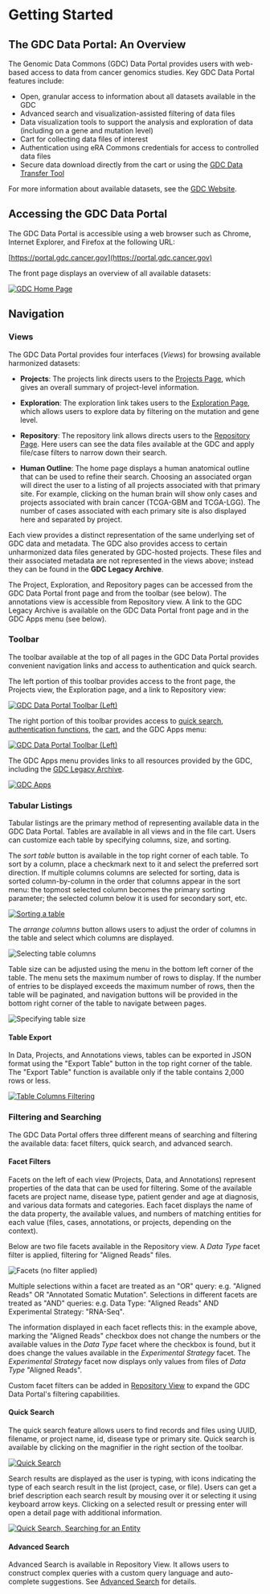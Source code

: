 # Getting Started


## The GDC Data Portal: An Overview

The Genomic Data Commons (GDC) Data Portal provides users with web-based access to data from cancer genomics studies. Key GDC Data Portal features include:

*   Open, granular access to information about all datasets available in the GDC
*   Advanced search and visualization-assisted filtering of data files
*   Data visualization tools to support the analysis and exploration of data (including on a gene and mutation level)
*   Cart for collecting data files of interest
*   Authentication using eRA Commons credentials for access to controlled data files
*   Secure data download directly from the cart or using the [GDC Data Transfer Tool](https://gdc.cancer.gov/access-data/gdc-data-transfer-tool)

For more information about available datasets, see the [GDC Website](https://gdc.cancer.gov/about-data).



## Accessing the GDC Data Portal

The GDC Data Portal is accessible using a web browser such as Chrome, Internet Explorer, and Firefox at the following URL:

[https://portal.gdc.cancer.gov](https://portal.gdc.cancer.gov)

The front page displays an overview of all available datasets:

[![GDC Home Page](images/GDC-Home-Page.png)](images/GDC-Home-Page.png "Click to see the full image.")



## Navigation

### Views

The GDC Data Portal provides four interfaces (*Views*) for browsing available harmonized datasets:

* __Projects__: The projects link directs users to the [Projects Page](Projects.md), which gives an overall summary of project-level information.

* __Exploration__: The exploration link takes users to the [Exploration Page](Exploration.md), which allows users to explore data by filtering on the mutation and gene level.

* __Repository__: The repository link allows directs users to the [Repository Page](Repository.md).  Here users can see the data files available at the GDC and apply file/case filters to narrow down their search.

* __Human Outline__: The home page displays a human anatomical outline that can be used to refine their search. Choosing an associated organ will direct the user to a listing of all projects associated with that primary site. For example, clicking on the human brain will show only cases and projects associated with brain cancer (TCGA-GBM and TCGA-LGG).  The number of cases associated with each primary site is also displayed here and separated by project.

Each view provides a distinct representation of the same underlying set of GDC data and metadata. The GDC also provides access to certain unharmonized data files generated by GDC-hosted projects. These files and their associated metadata are not represented in the views above; instead they can be found in the __GDC Legacy Archive__.

The Project, Exploration, and Repository pages can be accessed from the GDC Data Portal front page and from the toolbar (see below). The annotations view is accessible from Repository view. A link to the GDC Legacy Archive is available on the GDC Data Portal front page and in the GDC Apps menu (see below).

### Toolbar

The toolbar available at the top of all pages in the GDC Data Portal provides convenient navigation links and access to authentication and quick search.

The left portion of this toolbar provides access to the front page, the Projects view, the Exploration page, and a link to Repository view:

[![GDC Data Portal Toolbar (Left)](images/gdc-data-portal-top-menu-bar-left.png)](images/gdc-data-portal-top-menu-bar-left.png "Click to see the full image.")

The right portion of this toolbar provides access to [quick search](#quick-search), [authentication functions](Authentication.md), the [cart](Cart.md), and the GDC Apps menu:

[![GDC Data Portal Toolbar (Left)](images/gdc-data-portal-top-menu-bar-right.png)](images/gdc-data-portal-top-menu-bar-right.png "Click to see the full image.")

The GDC Apps menu provides links to all resources provided by the GDC, including the [GDC Legacy Archive](Legacy_Archive.md).

[![GDC Apps](images/gdc-data-portal-gdc-apps.png)](images/gdc-data-portal-gdc-apps.png "Click to see the full image.")

### Tabular Listings

Tabular listings are the primary method of representing available data in the GDC Data Portal. Tables are available in all views and in the file cart. Users can customize each table by specifying columns, size, and sorting.

The *sort table* button is available in the top right corner of each table. To sort by a column, place a checkmark next to it and select the preferred sort direction. If multiple columns columns are selected for sorting, data is sorted column-by-column in the order that columns appear in the sort menu: the topmost selected column becomes the primary sorting parameter; the selected column below it is used for secondary sort, etc.

[![Sorting a table](images/gdc-data-portal-table-sort.png)](images/gdc-data-portal-table-sort.png "Click to see the full image.")

The *arrange columns* button allows users to adjust the order of columns in the table and select which columns are displayed.

![Selecting table columns](images/gdc-data-portal-table-column-selection.png)

Table size can be adjusted using the menu in the bottom left corner of the table. The menu sets the maximum number of rows to display. If the number of entries to be displayed exceeds the maximum number of rows, then the table will be paginated, and navigation buttons will be provided in the bottom right corner of the table to navigate between pages.

![Specifying table size](images/gdc-data-portal-table-size-and-pagination.png)

#### Table Export

In Data, Projects, and Annotations views, tables can be exported in JSON format using the "Export Table" button in the top right corner of the table. The "Export Table" function is available only if the table contains 2,000 rows or less.

[![Table Columns Filtering](images/gdc-data-portal-table-export.png)](images/gdc-data-portal-table-export.png "Click to see the full image.")


### Filtering and Searching

The GDC Data Portal offers three different means of searching and filtering the available data: facet filters, quick search, and advanced search.

#### Facet Filters

Facets on the left of each view (Projects, Data, and Annotations) represent properties of the data that can be used for filtering. Some of the available facets are project name, disease type, patient gender and age at diagnosis, and various data formats and categories. Each facet displays the name of the data property, the available values, and numbers of matching entities for each value (files, cases, annotations, or projects, depending on the context).

Below are two file facets available in the Repository view. A _Data Type_ facet filter is applied, filtering for "Aligned Reads" files.

![Facets (no filter applied)](images/gdc-data-portal-facet-selection.png)

Multiple selections within a facet are treated as an "OR" query: e.g. "Aligned Reads" OR "Annotated Somatic Mutation". Selections in different facets are treated as "AND" queries: e.g. Data Type: "Aligned Reads" AND Experimental Strategy: "RNA-Seq".

The information displayed in each facet reflects this: in the example above, marking the "Aligned Reads" checkbox does not change the numbers or the available values in the _Data Type_ facet where the checkbox is found, but it does change the values available in the _Experimental Strategy_ facet. The _Experimental Strategy_ facet now displays only values from files of _Data Type_ "Aligned Reads".

Custom facet filters can be added in [Repository View](Repository.md) to expand the GDC Data Portal's filtering capabilities.

#### Quick Search

The quick search feature allows users to find records and files using UUID, filename, or project name, id, disease type or primary site. Quick search is available by clicking on the magnifier in the right section of the toolbar.

[![Quick Search](images/gdc-quick-search.png)](images/gdc-quick-search.png "Click to see the full image.")

Search results are displayed as the user is typing, with icons indicating the type of each search result in the list (project, case, or file). Users can get a brief description each search result by mousing over it or selecting it using keyboard arrow keys. Clicking on a selected result or pressing enter will open a detail page with additional information.

[![Quick Search, Searching for an Entity](images/quick-search-entity-search.png)](images/quick-search-entity-search.png "Click to see the full image.")

#### Advanced Search

Advanced Search is available in Repository View. It allows users to construct complex queries with a custom query language and auto-complete suggestions. See [Advanced Search](Advanced_Search.md) for details.
